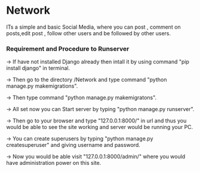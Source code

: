 # Network

ITs a simple and basic Social Media, where you can post , comment on posts,edit post , follow other users and be followed by other users.

### Requirement and Procedure to Runserver

-> If have not installed Django already then intall it by using command "pip install django" in terminal.

-> Then go to the directory /Network and type command "python manage.py makemigrations".

-> Then type command "python manage.py makemigratons".

-> All set now you can Start server by typing "python manage.py runserver".

-> Then go to your browser and type "127.0.0.1:8000/" in url and thus you would be able to see the site working and server would be running your PC.

-> You can create superusers by typing "python manage.py createsuperuser" and giving username and password.

-> Now you would be able visit "127.0.0.1:8000/admin/" where you would have administration power on this site.

